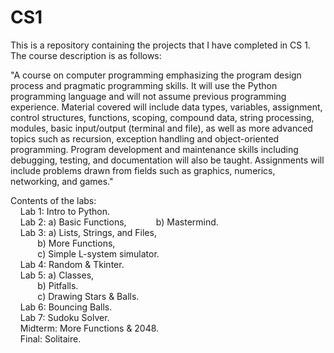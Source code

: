 # CS1

This is a repository containing the projects that I have completed in CS 1. The course description is as follows:

"A course on computer programming emphasizing the program design process and pragmatic programming skills. It will use the
Python programming language and will not assume previous programming experience. Material covered will include data types, 
variables, assignment, control structures, functions, scoping, compound data, string processing, modules, basic input/output
(terminal and file), as well as more advanced topics such as recursion, exception handling and object-oriented programming.
Program development and maintenance skills including debugging, testing, and documentation will also be taught. Assignments
will include problems drawn from fields such as graphics, numerics, networking, and games."

Contents of the labs:  
    Lab 1: Intro to Python.  
    Lab 2: a) Basic Functions,
           b) Mastermind.  
    Lab 3: a) Lists, Strings, and Files,  
           b) More Functions,   
           c) Simple L-system simulator.  
    Lab 4: Random & Tkinter.      
    Lab 5: a) Classes,     
           b) Pitfalls.   
           c) Drawing Stars & Balls.  
    Lab 6: Bouncing Balls.     
    Lab 7: Sudoku Solver.   
    Midterm: More Functions & 2048.   
    Final: Solitaire.   
